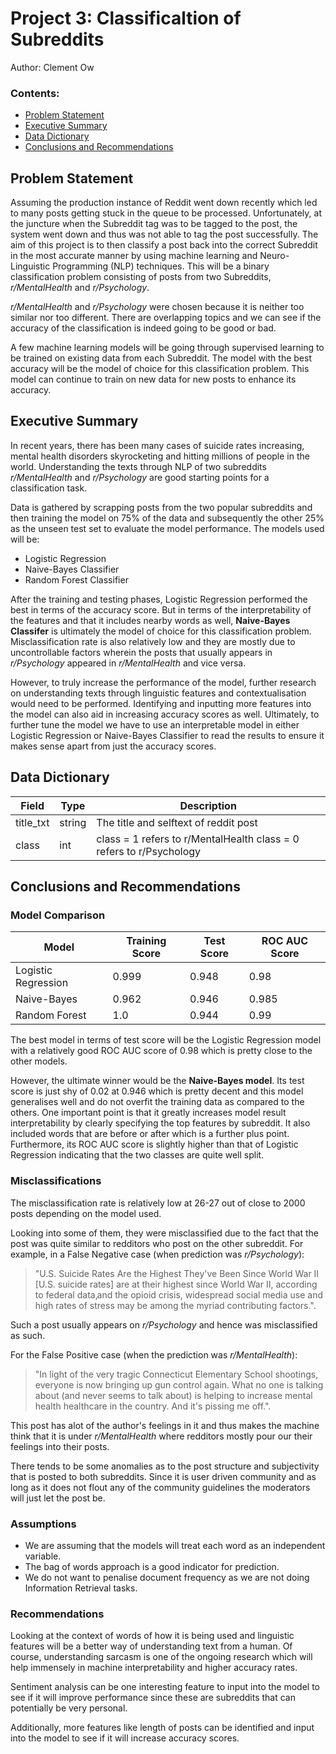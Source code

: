 # Project 3: Classificaltion of Subreddits

Author: Clement Ow

### Contents:
- [Problem Statement](#Problem-Statement)
- [Executive Summary](#Executive-Summary)
- [Data Dictionary](#Data-Dictionary)
- [Conclusions and Recommendations](#Conclusions-and-Recommendations)

## Problem Statement

Assuming the production instance of Reddit went down recently which led to many posts getting stuck in the queue to be processed. Unfortunately, at the juncture when the Subreddit tag was to be tagged to the post, the system went down and thus was not able to tag the post successfully. The aim of this project is to then classify a post back into the correct Subreddit in the most accurate manner by using machine learning and Neuro-Linguistic Programming (NLP) techniques. This will be a binary classification problem consisting of posts from two Subreddits, _r/MentalHealth_ and _r/Psychology_.

_r/MentalHealth_ and _r/Psychology_ were chosen because it is neither too similar nor too different. There are overlapping topics and we can see if the accuracy of the classification is indeed going to be good or bad.

A few machine learning models will be going through supervised learning to be trained on existing data from each Subreddit. The model with the best accuracy will be the model of choice for this classification problem. This model can continue to train on new data for new posts to enhance its accuracy.

## Executive Summary

In recent years, there has been many cases of suicide rates increasing, mental health disorders skyrocketing and hitting millions of people in the world. Understanding the texts through NLP of two subreddits _r/MentalHealth_ and _r/Psychology_ are good starting points for a classification task.

Data is gathered by scrapping posts from the two popular subreddits and then training the model on 75% of the data and subsequently the other 25% as the unseen test set to evaluate the model performance. The models used will be:
- Logistic Regression
- Naive-Bayes Classifier
- Random Forest Classifier

After the training and testing phases, Logistic Regression performed the best in terms of the accuracy score. But in terms of the interpretability of the features and that it includes nearby words as well, **Naive-Bayes Classifer** is ultimately the model of choice for this classification problem. Misclassification rate is also relatively low and they are mostly due to uncontrollable factors wherein the posts that usually appears in _r/Psychology_ appeared in _r/MentalHealth_ and vice versa.

However, to truly increase the performance of the model, further research on understanding texts through linguistic features and contextualisation would need to be performed. Identifying and inputting more features into the model can also aid in increasing accuracy scores as well. Ultimately, to further tune the model we have to use an interpretable model in either Logistic Regression or Naive-Bayes Classifier to read the results to ensure it makes sense apart from just the accuracy scores.    

## Data Dictionary

| Field     | Type   | Description                                                         |
|-----------|--------|---------------------------------------------------------------------|
| title_txt | string | The title and selftext of reddit post                               |
| class     | int    | class = 1 refers to r/MentalHealth class = 0 refers to r/Psychology |

## Conclusions and Recommendations

### Model Comparison

| Model               | Training Score | Test Score | ROC AUC Score |
|---------------------|----------------|------------|---------------|
| Logistic Regression | 0.999          | 0.948      | 0.98          |
| Naive-Bayes         | 0.962          | 0.946      | 0.985         |
| Random Forest       | 1.0            | 0.944      | 0.99          |

The best model in terms of test score will be the Logistic Regression model with a relatively good ROC AUC score of 0.98 which is pretty close to the other models.

However, the ultimate winner would be the __Naive-Bayes model__. Its test score is just shy of 0.02 at 0.946 which is pretty decent and this model generalises well and do not overfit the training data as compared to the others. One important point is that it greatly increases model result interpretability by clearly specifying the top features by subreddit. It also included words that are before or after which is a further plus point. Furthermore, its ROC AUC score is slightly higher than that of Logistic Regression indicating that the two classes are quite well split.

### Misclassifications

The misclassification rate is relatively low at 26-27 out of close to 2000 posts depending on the model used.

Looking into some of them, they were misclassified due to the fact that the post was quite similar to redditors who post on the other subreddit. For example, in a False Negative case (when prediction was _r/Psychology_):
> "U.S. Suicide Rates Are the Highest They've Been Since World War II \[U.S. suicide rates\] are at their highest since World War II, according to federal data‚and the opioid crisis, widespread social media use and high rates of stress may be among the myriad contributing factors.".

Such a post usually appears on _r/Psychology_ and hence was misclassified as such.

For the False Positive case (when the prediction was _r/MentalHealth_):
>"In light of the very tragic Connecticut Elementary School shootings, everyone is now bringing up gun control again. What no one is talking about (and never seems to talk about) is helping to increase mental health healthcare in the country.  And it's pissing me off.".

This post has alot of the author's feelings in it and thus makes the machine think that it is under _r/MentalHealth_ where redditors mostly pour our their feelings into their posts.

There tends to be some anomalies as to the post structure and subjectivity that is posted to both subreddits. Since it is user driven community and as long as it does not flout any of the community guidelines the moderators will just let the post be.

### Assumptions

- We are assuming that the models will treat each word as an independent variable.
- The bag of words approach is a good indicator for prediction.  
- We do not want to penalise document frequency as we are not doing Information Retrieval tasks.

### Recommendations

Looking at the context of words of how it is being used and linguistic features will be a better way of understanding text from a human. Of course, understanding sarcasm is one of the ongoing research which will help immensely in machine interpretability and higher accuracy rates.

Sentiment analysis can be one interesting feature to input into the model to see if it will improve performance since these are subreddits that can potentially be very personal.

Additionally, more features like length of posts can be identified and input into the model to see if it will increase accuracy scores.
